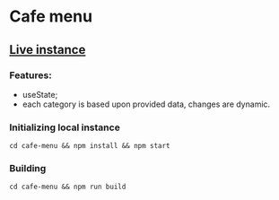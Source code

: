 # Cafe menu

## [Live instance](https://jam-cafe-menu.netlify.app/)

### Features:

- useState;
- each category is based upon provided data, changes are dynamic.

### Initializing local instance

```
cd cafe-menu && npm install && npm start
```

### Building

```
cd cafe-menu && npm run build
```
